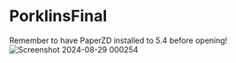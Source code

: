 # PorklinsFinal

Remember to have PaperZD installed to 5.4 before opening!
![Screenshot 2024-08-29 000254](https://github.com/user-attachments/assets/df0fca2e-1e7a-4c2f-ad67-ca064f8dabab)
